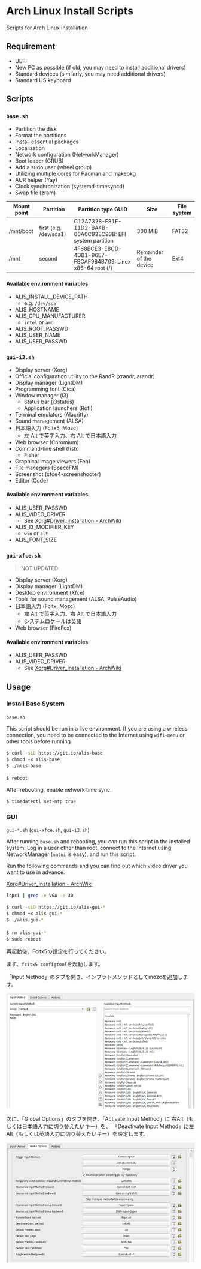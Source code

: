 # Arch Linux Install Scripts

Scripts for Arch Linux installation

## Requirement

- UEFI
- New PC as possible (if old, you may need to install additional drivers)
- Standard devices (similarly, you may need additional drivers)
- Standard US keyboard

## Scripts

### `base.sh`

- Partition the disk
- Format the partitions
- Install essential packages
- Localization
- Network configuration (NetworkManager)
- Boot loader (GRUB)
- Add a sudo user (wheel group)
- Utilizing multiple cores for Pacman and makepkg
- AUR helper (Yay)
- Clock synchronization (systemd-timesyncd)
- Swap file (zram)

| Mount point | Partition              | Partition type GUID                                         | Size                    | File system |
| ----------- | ---------------------- | ----------------------------------------------------------- | ----------------------- | ----------- |
| /mnt/boot   | first (e.g. /dev/sda1) | C12A7328-F81F-11D2-BA4B-00A0C93EC93B: EFI system partition  | 300 MiB                 | FAT32       |
| /mnt        | second                 | 4F68BCE3-E8CD-4DB1-96E7-FBCAF984B709: Linux x86-64 root (/) | Remainder of the device | Ext4        |

#### Available environment variables

- ALIS_INSTALL_DEVICE_PATH
  - e.g. `/dev/sda`
- ALIS_HOSTNAME
- ALIS_CPU_MANUFACTURER
  - `intel` or `amd`
- ALIS_ROOT_PASSWD
- ALIS_USER_NAME
- ALIS_USER_PASSWD

### `gui-i3.sh`

- Display server (Xorg)
- Official configuration utility to the RandR (xrandr, arandr)
- Display manager (LightDM)
- Programming font (Cica)
- Window manager (i3)
  - Status bar (i3status)
  - Application launchers (Rofi)
- Terminal emulators (Alacritty)
- Sound management (ALSA)
- 日本語入力 (Fcitx5, Mozc)
  - 左 Alt で英字入力、右 Alt で日本語入力
- Web browser (Chromium)
- Command-line shell (fish)
  - Fisher
- Graphical image viewers (Feh)
- File managers (SpaceFM)
- Screenshot (xfce4-screenshooter)
- Editor (Code)

#### Available environment variables

- ALIS_USER_PASSWD
- ALIS_VIDEO_DRIVER
  - See [Xorg#Driver_installation - ArchWiki](https://wiki.archlinux.org/index.php/Xorg#Driver_installation)
- ALIS_I3_MODIFIER_KEY
  - `win` or `alt`
- ALIS_FONT_SIZE

### `gui-xfce.sh`

> NOT UPDATED

- Display server (Xorg)
- Display manager (LightDM)
- Desktop environment (Xfce)
- Tools for sound management (ALSA, PulseAudio)
- 日本語入力 (Fcitx, Mozc)
  - 左 Alt で英字入力、右 Alt で日本語入力
  - システムロケールは英語
- Web browser (FireFox)

#### Available environment variables

- ALIS_USER_PASSWD
- ALIS_VIDEO_DRIVER
  - See [Xorg#Driver_installation - ArchWiki](https://wiki.archlinux.org/index.php/Xorg#Driver_installation)

## Usage

### Install Base System

`base.sh`

This script should be run in a live environment.
If you are using a wireless connection, you need to be connected to the Internet using `wifi-menu` or other tools before running.

```sh
$ curl -sLO https://git.io/alis-base
$ chmod +x alis-base
$ ./alis-base

$ reboot
```

After rebooting, enable network time sync.

```sh
$ timedatectl set-ntp true
```

### GUI

`gui-*.sh` (`gui-xfce.sh`, `gui-i3.sh`)

After running `base.sh` and rebooting, you can run this script in the installed system.
Log in a user other than root, connect to the Internet using NetworkManager (`nmtui` is easy), and run this script.

Run the following commands and you can find out which video driver you want to use in advance.

[Xorg#Driver_installation - ArchWiki](https://wiki.archlinux.org/index.php/Xorg#Driver_installation)

```sh
lspci | grep -e VGA -e 3D
```

```sh
$ curl -sLO https://git.io/alis-gui-*
$ chmod +x alis-gui-*
$ ./alis-gui-*

$ rm alis-gui-*
$ sudo reboot
```

再起動後、Fcitx5の設定を行ってください。

まず、`fcitx5-configtool`を起動します。

「Input Method」のタブを開き、インプットメソッドとしてmozcを追加します。 

![](fcitx5-input-method.png)

次に、「Global Options」のタブを開き、「Activate Input Method」に
右Alt（もしくは日本語入力に切り替えたいキー）を、
「Deactivate Input Method」に左Alt（もしくは英語入力に切り替えたいキー）を設定します。

![](fcitx5-global-options.png)

